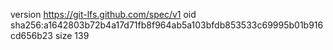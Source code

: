 version https://git-lfs.github.com/spec/v1
oid sha256:a1642803b72b4a17d71fb8f964ab5a103bfdb853533c69995b01b916cd656b23
size 139
